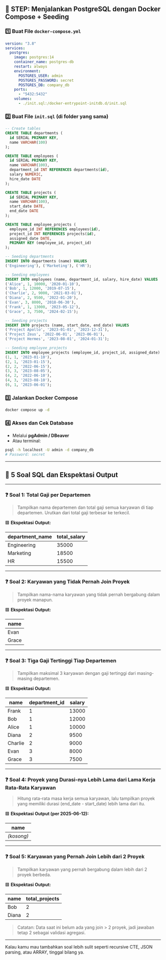 ## 🐳 STEP: Menjalankan PostgreSQL dengan Docker Compose + Seeding

### 1️⃣ Buat File `docker-compose.yml`

```yaml
version: "3.8"
services:
  postgres:
    image: postgres:14
    container_name: postgres-db
    restart: always
    environment:
      POSTGRES_USER: admin
      POSTGRES_PASSWORD: secret
      POSTGRES_DB: company_db
    ports:
      - "5432:5432"
    volumes:
      - ./init.sql:/docker-entrypoint-initdb.d/init.sql
```

### 2️⃣ Buat File `init.sql` (di folder yang sama)

```sql
-- Create tables
CREATE TABLE departments (
  id SERIAL PRIMARY KEY,
  name VARCHAR(100)
);

CREATE TABLE employees (
  id SERIAL PRIMARY KEY,
  name VARCHAR(100),
  department_id INT REFERENCES departments(id),
  salary NUMERIC,
  hire_date DATE
);

CREATE TABLE projects (
  id SERIAL PRIMARY KEY,
  name VARCHAR(100),
  start_date DATE,
  end_date DATE
);

CREATE TABLE employee_projects (
  employee_id INT REFERENCES employees(id),
  project_id INT REFERENCES projects(id),
  assigned_date DATE,
  PRIMARY KEY (employee_id, project_id)
);

-- Seeding departments
INSERT INTO departments (name) VALUES
('Engineering'), ('Marketing'), ('HR');

-- Seeding employees
INSERT INTO employees (name, department_id, salary, hire_date) VALUES
('Alice', 1, 10000, '2020-01-10'),
('Bob', 1, 12000, '2019-07-15'),
('Charlie', 2, 9000, '2021-03-01'),
('Diana', 2, 9500, '2022-01-20'),
('Evan', 3, 8000, '2018-06-30'),
('Frank', 1, 13000, '2023-05-12'),
('Grace', 3, 7500, '2024-02-15');

-- Seeding projects
INSERT INTO projects (name, start_date, end_date) VALUES
('Project Apollo', '2023-01-01', '2023-12-31'),
('Project Zeus', '2022-06-01', '2023-06-01'),
('Project Hermes', '2023-08-01', '2024-01-31');

-- Seeding employee_projects
INSERT INTO employee_projects (employee_id, project_id, assigned_date) VALUES
(1, 1, '2023-01-10'),
(2, 1, '2023-01-15'),
(2, 2, '2022-06-15'),
(3, 3, '2023-08-05'),
(4, 2, '2022-06-10'),
(4, 3, '2023-08-10'),
(6, 1, '2023-06-01');
```

### 3️⃣ Jalankan Docker Compose

```bash
docker compose up -d
```

### 4️⃣ Akses dan Cek Database

- Melalui **pgAdmin / DBeaver**
- Atau terminal:

```bash
psql -h localhost -U admin -d company_db
# Password: secret
```

---

## 🧠 5 Soal SQL dan Ekspektasi Output

---

### ❓ Soal 1: Total Gaji per Departemen

> Tampilkan nama departemen dan total gaji semua karyawan di tiap departemen. Urutkan dari total gaji terbesar ke terkecil.

🟩 **Ekspektasi Output:**

| department_name | total_salary |
| --------------- | ------------ |
| Engineering     | 35000        |  
| Marketing       | 18500        |
| HR              | 15500        |

---

### ❓ Soal 2: Karyawan yang Tidak Pernah Join Proyek

> Tampilkan nama-nama karyawan yang tidak pernah bergabung dalam proyek manapun.

🟩 **Ekspektasi Output:**

| name  |
| ----- |
| Evan  |
| Grace |

---

### ❓ Soal 3: Tiga Gaji Tertinggi Tiap Departemen

> Tampilkan maksimal 3 karyawan dengan gaji tertinggi dari masing-masing departemen.

🟩 **Ekspektasi Output:**

| name    | department_id | salary |
| ------- | ------------- | ------ |
| Frank   | 1             | 13000  |
| Bob     | 1             | 12000  |
| Alice   | 1             | 10000  |
| Diana   | 2             | 9500   |
| Charlie | 2             | 9000   |
| Evan    | 3             | 8000   |
| Grace   | 3             | 7500   |

---

### ❓ Soal 4: Proyek yang Durasi-nya Lebih Lama dari Lama Kerja Rata-Rata Karyawan

> Hitung rata-rata masa kerja semua karyawan, lalu tampilkan proyek yang memiliki durasi (end_date - start_date) lebih lama dari itu.

🟩 **Ekspektasi Output (per 2025-06-12):**

| name       |
| ---------- |
| _(kosong)_ |

---

### ❓ Soal 5: Karyawan yang Pernah Join Lebih dari 2 Proyek

> Tampilkan karyawan yang pernah bergabung dalam lebih dari 2 proyek berbeda.

🟩 **Ekspektasi Output:**

| name  | total_projects |
| ----- | -------------- |
| Bob   | 2              |
| Diana | 2              |

> Catatan: Data saat ini belum ada yang join > 2 proyek, jadi jawaban tetap 2 sebagai validasi agregasi.

---

Kalau kamu mau tambahkan soal lebih sulit seperti recursive CTE, JSON parsing, atau ARRAY, tinggal bilang ya.
